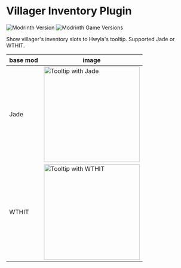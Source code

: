 # Villager Inventory Plugin

![Modrinth Version](https://img.shields.io/modrinth/v/ESa9RivE?style=flat-square)
![Modrinth Game Versions](https://img.shields.io/modrinth/game-versions/ESa9RivE?style=flat-square)

Show villager's inventory slots to Hwyla's tooltip. Supported Jade or WTHIT.

base mod|image
-|-
Jade|<img alt="Tooltip with Jade" src="https://cdn.modrinth.com/data/ESa9RivE/images/de19a586367f20cef5f7b1e663204b16d44dbeac.png" width=256>
WTHIT|<img alt="Tooltip with WTHIT" src="https://cdn.modrinth.com/data/ESa9RivE/images/ca973ff8662187889cc5b2343492e87478ce456b.png" width=256>
